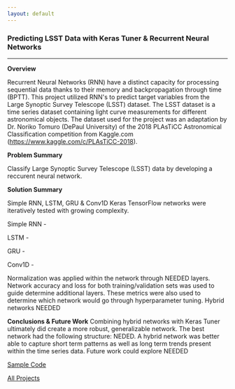 ```yaml
---
layout: default
---
```


### Predicting LSST Data with Keras Tuner & Recurrent Neural Networks ###
***
__Overview__

Recurrent Neural Networks (RNN) have a distinct capacity for processing sequential data thanks to their memory and backpropagation through time (BPTT). This project utilized RNN's to predict target variables from the Large Synoptic Survey Telescope (LSST) dataset. The LSST dataset is a time series dataset containing light curve measurements for different astronomical objects. The dataset used for the project was an adaptation by Dr. Noriko Tomuro (DePaul University) of the 2018 PLAsTiCC Astronomical Classification competition from Kaggle.com (https://www.kaggle.com/c/PLAsTiCC-2018). 

__Problem Summary__

Classify Large Synoptic Survey Telescope (LSST) data by developing a reccurent neural network. 

__Solution Summary__

Simple RNN, LSTM, GRU & Conv1D Keras TensorFlow networks were iteratively tested
with growing complexity.

Simple RNN - 

LSTM - 

GRU - 

Conv1D - 

Normalization was applied within the network through NEEDED layers. Network accuracy and loss for both training/validation sets was used to guide determine additional layers. These metrics were also used to determine which network would go through hyperparameter tuning. Hybrid networks NEEDED

__Conclusions & Future Work__
Combining hybrid networks with Keras Tuner ultimately did create a more robust, generalizable network. The best network had the following structure: NEDED. A hybrid network was better able to capture short term patterns
as well as long term trends present within the time series data. Future work could explore NEEDED

[Sample Code](/notebooks/sample_rnn.ipynb)

[All Projects](/index.html)
